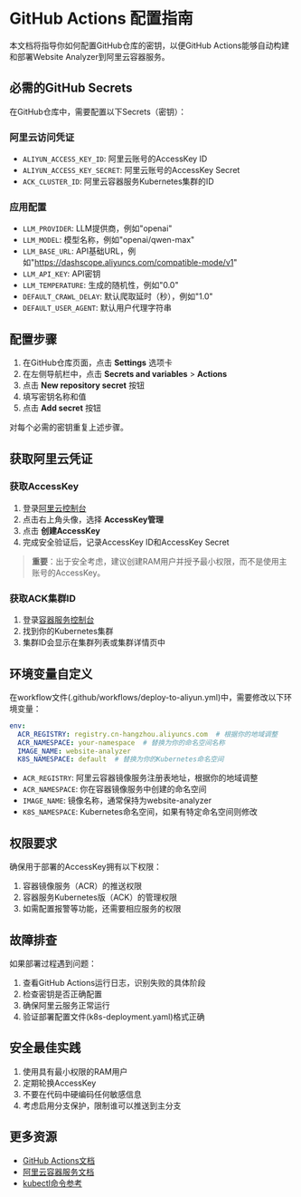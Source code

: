 # GitHub Actions 配置指南

本文档将指导你如何配置GitHub仓库的密钥，以便GitHub Actions能够自动构建和部署Website Analyzer到阿里云容器服务。

## 必需的GitHub Secrets

在GitHub仓库中，需要配置以下Secrets（密钥）：

### 阿里云访问凭证

- `ALIYUN_ACCESS_KEY_ID`: 阿里云账号的AccessKey ID
- `ALIYUN_ACCESS_KEY_SECRET`: 阿里云账号的AccessKey Secret
- `ACK_CLUSTER_ID`: 阿里云容器服务Kubernetes集群的ID

### 应用配置

- `LLM_PROVIDER`: LLM提供商，例如"openai"
- `LLM_MODEL`: 模型名称，例如"openai/qwen-max"
- `LLM_BASE_URL`: API基础URL，例如"https://dashscope.aliyuncs.com/compatible-mode/v1"
- `LLM_API_KEY`: API密钥
- `LLM_TEMPERATURE`: 生成的随机性，例如"0.0"
- `DEFAULT_CRAWL_DELAY`: 默认爬取延时（秒），例如"1.0"
- `DEFAULT_USER_AGENT`: 默认用户代理字符串

## 配置步骤

1. 在GitHub仓库页面，点击 **Settings** 选项卡
2. 在左侧导航栏中，点击 **Secrets and variables** > **Actions**
3. 点击 **New repository secret** 按钮
4. 填写密钥名称和值
5. 点击 **Add secret** 按钮

对每个必需的密钥重复上述步骤。

## 获取阿里云凭证

### 获取AccessKey

1. 登录[阿里云控制台](https://home.console.aliyun.com/)
2. 点击右上角头像，选择 **AccessKey管理**
3. 点击 **创建AccessKey**
4. 完成安全验证后，记录AccessKey ID和AccessKey Secret

> **重要**：出于安全考虑，建议创建RAM用户并授予最小权限，而不是使用主账号的AccessKey。

### 获取ACK集群ID

1. 登录[容器服务控制台](https://cs.console.aliyun.com/)
2. 找到你的Kubernetes集群
3. 集群ID会显示在集群列表或集群详情页中

## 环境变量自定义

在workflow文件(.github/workflows/deploy-to-aliyun.yml)中，需要修改以下环境变量：

```yaml
env:
  ACR_REGISTRY: registry.cn-hangzhou.aliyuncs.com  # 根据你的地域调整
  ACR_NAMESPACE: your-namespace  # 替换为你的命名空间名称
  IMAGE_NAME: website-analyzer
  K8S_NAMESPACE: default  # 替换为你的Kubernetes命名空间
```

- `ACR_REGISTRY`: 阿里云容器镜像服务注册表地址，根据你的地域调整
- `ACR_NAMESPACE`: 你在容器镜像服务中创建的命名空间
- `IMAGE_NAME`: 镜像名称，通常保持为website-analyzer
- `K8S_NAMESPACE`: Kubernetes命名空间，如果有特定命名空间则修改

## 权限要求

确保用于部署的AccessKey拥有以下权限：

1. 容器镜像服务（ACR）的推送权限
2. 容器服务Kubernetes版（ACK）的管理权限
3. 如需配置报警等功能，还需要相应服务的权限

## 故障排查

如果部署过程遇到问题：

1. 查看GitHub Actions运行日志，识别失败的具体阶段
2. 检查密钥是否正确配置
3. 确保阿里云服务正常运行
4. 验证部署配置文件(k8s-deployment.yaml)格式正确

## 安全最佳实践

1. 使用具有最小权限的RAM用户
2. 定期轮换AccessKey
3. 不要在代码中硬编码任何敏感信息
4. 考虑启用分支保护，限制谁可以推送到主分支

## 更多资源

- [GitHub Actions文档](https://docs.github.com/cn/actions)
- [阿里云容器服务文档](https://help.aliyun.com/product/85222.html)
- [kubectl命令参考](https://kubernetes.io/zh/docs/reference/kubectl/overview/) 